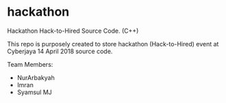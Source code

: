 # hackathon
Hackathon Hack-to-Hired Source Code. (C++)

This repo is purposely created to store hackathon (Hack-to-Hired) event at Cyberjaya 14 April 2018 source code.


Team Members:
- NurArbakyah
- Imran
- Syamsul MJ
